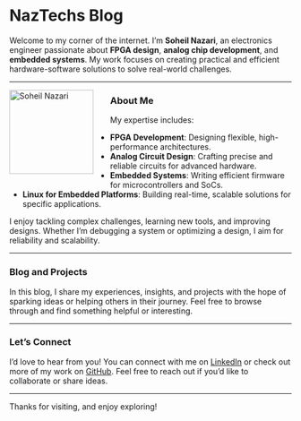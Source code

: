 # **NazTechs Blog**

Welcome to my corner of the internet. I’m **Soheil Nazari**, an electronics engineer passionate about **FPGA design**, **analog chip development**, and **embedded systems**. My work focuses on creating practical and efficient hardware-software solutions to solve real-world challenges.

---

<p>
  <img src="https://github.com/user-attachments/assets/7a4db969-6041-448e-887a-e494066e84ce" alt="Soheil Nazari" width="150" align="left" style="margin: 0 30px 15px 0;"/>
</p>

### **About Me**
My expertise includes:
- **FPGA Development**: Designing flexible, high-performance architectures.  
- **Analog Circuit Design**: Crafting precise and reliable circuits for advanced hardware.  
- **Embedded Systems**: Writing efficient firmware for microcontrollers and SoCs.  
- **Linux for Embedded Platforms**: Building real-time, scalable solutions for specific applications.  

I enjoy tackling complex challenges, learning new tools, and improving designs. Whether I’m debugging a system or optimizing a design, I aim for reliability and scalability.

---

### **Blog and Projects**
In this blog, I share my experiences, insights, and projects with the hope of sparking ideas or helping others in their journey.
Feel free to browse through and find something helpful or interesting.

---

### **Let’s Connect**
I’d love to hear from you! You can connect with me on [LinkedIn](https://www.linkedin.com/in/soheil-nazari-aa825a8a/) or check out more of my work on [GitHub](https://github.com/naztechs). Feel free to reach out if you’d like to collaborate or share ideas.

---

Thanks for visiting, and enjoy exploring!
